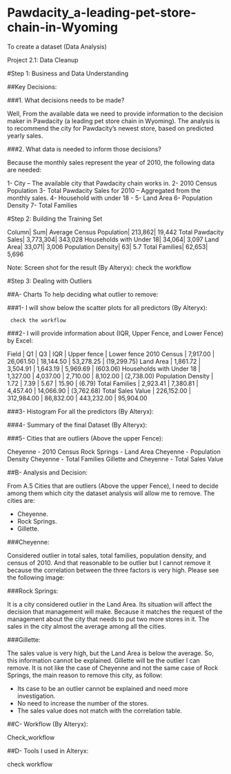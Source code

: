 # Pawdacity_a-leading-pet-store-chain-in-Wyoming
To create a dataset (Data Analysis)

Project 2.1: Data Cleanup


#Step 1: Business and Data Understanding


##Key Decisions:

###1.	What decisions needs to be made?

Well, From the available data we need to provide information to the decision maker in Pawdacity (a leading pet store chain in Wyoming). The analysis is to recommend the city for Pawdacity’s newest store, based on predicted yearly sales.

###2.	What data is needed to inform those decisions?

Because the monthly sales represent the year of 2010, the following data are needed:

1-	City – The available city that Pawdacity chain works in.
2-	2010 Census Population
3-	Total Pawdacity Sales for 2010 – Aggregated from the monthly sales.
4-	Household with under 18 - 
5-	Land Area
6-	Population Density
7-	Total Families

#Step 2: Building the Training Set

Column|	Sum|	Average
Census Population|	213,862|	19,442
Total Pawdacity Sales|	3,773,304|	343,028
Households with Under 18|	34,064|	3,097
Land Area|	33,071|	3,006
Population Density|	63|	5.7
Total Families|	62,653|	5,696


Note: Screen shot for the result (By Alteryx): check the workflow

 
#Step 3: Dealing with Outliers


##A-	Charts To help deciding what outlier to remove:

###1-	I will show below the scatter plots for all predictors (By Alteryx):



 	 
 	 check the workflow
 	




###2-	I will provide information about (IQR, Upper Fence, and Lower Fence) by Excel:

Field | Q1 | Q3	| IQR	| Upper fence	| Lower fence
2010 Census	| 7,917.00 | 26,061.50 | 18,144.50 | 53,278.25 | (19,299.75)
Land Area | 1,861.72 | 3,504.91 | 1,643.19 | 5,969.69 | (603.06)
Households with Under 18	| 1,327.00 | 4,037.00 | 2,710.00 | 8,102.00 | (2,738.00)
Population Density | 1.72 | 7.39 | 5.67 | 15.90 | (6.79)
Total Families | 2,923.41 | 7,380.81 | 4,457.40 | 14,066.90 | (3,762.68)
Total Sales Value | 226,152.00 | 312,984.00 | 86,832.00 | 443,232.00 | 95,904.00 


###3-	Histogram For all the predictors (By Alteryx):

 


###4-	Summary of the final Dataset (By Alteryx):

 


###5-	Cities that are outliers (Above the upper Fence):

Cheyenne - 2010 Census
Rock Springs - Land Area
Cheyenne - Population Density
Cheyenne - Total Families
Gillette and Cheyenne - Total Sales Value



##B-	Analysis and Decision:

From A.5 Cities that are outliers (Above the upper Fence), I need to decide among them which city the dataset analysis will allow me to remove. The cities are:

-	Cheyenne.
-	Rock Springs.
-	Gillette.


###Cheyenne:

Considered outlier in total sales, total families, population density, and census of 2010.
And that reasonable to be outlier but I cannot remove it because the correlation between the three factors is very high. Please see the following image:

 


###Rock Springs:

It is a city considered outlier in the Land Area. Its situation will affect the decision that management will make. Because it matches the request of the management about the city that needs to put two more stores in it. The sales in the city almost the average among all the cities. 


###Gillette:

The sales value is very high, but the Land Area is below the average. So, this information cannot be explained. Gillette will be the outlier I can remove. It is not like the case of Cheyenne and not the same case of Rock Springs, the main reason to remove this city, as follow:

-	Its case to be an outlier cannot be explained and need more investigation.
-	No need to increase the number of the stores.
-	The sales value does not match with the correlation table.

##C-	 Workflow (By Alteryx):


Check_workflow
 
##D-	Tools I used in Alteryx:

 
check workflow

